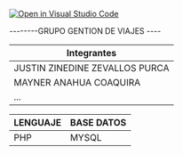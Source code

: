 [![Open in Visual Studio Code](https://classroom.github.com/assets/open-in-vscode-718a45dd9cf7e7f842a935f5ebbe5719a5e09af4491e668f4dbf3b35d5cca122.svg)](https://classroom.github.com/online_ide?assignment_repo_id=11630121&assignment_repo_type=AssignmentRepo)

--------GRUPO GENTION DE VIAJES ----


| Integrantes |
|----------|
| JUSTIN ZINEDINE ZEVALLOS PURCA    |
| MAYNER ANAHUA COAQUIRA    |
| ...   |


| LENGUAJE | BASE DATOS |
|----------|----------|
| PHP    | MYSQL   |

